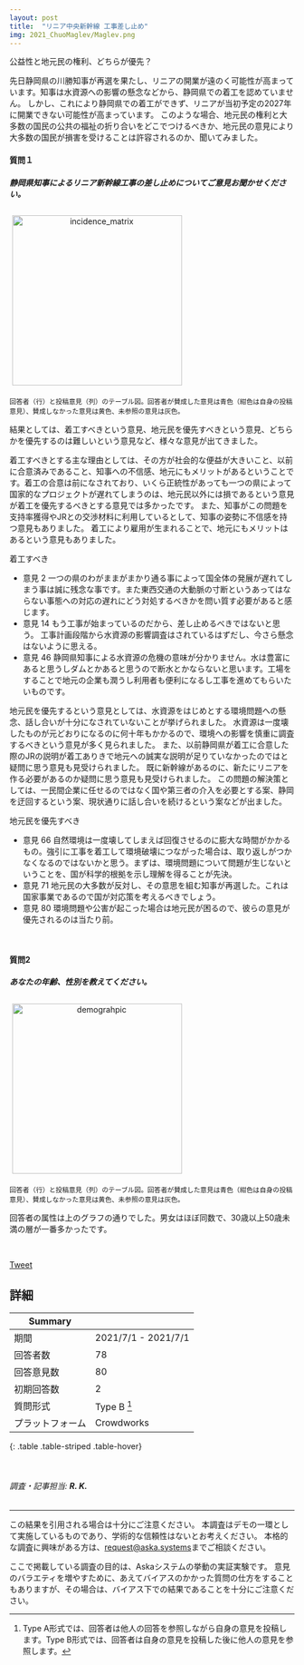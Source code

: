 ```yaml
---
layout: post
title:  "リニア中央新幹線 工事差し止め"
img: 2021_ChuoMaglev/Maglev.png
---
```


公益性と地元民の権利、どちらが優先？

先日静岡県の川勝知事が再選を果たし、リニアの開業が遠のく可能性が高まっています。知事は水資源への影響の懸念などから、静岡県での着工を認めていません。
しかし、これにより静岡県での着工ができず、リニアが当初予定の2027年に開業できない可能性が高まっています。
このような場合、地元民の権利と大多数の国民の公共の福祉の折り合いをどこでつけるべきか、地元民の意見により大多数の国民が損害を受けることは許容されるのか、聞いてみました。


#### 質問１
<div class="jumbotron py-2">
<h5>静岡県知事によるリニア新幹線工事の差し止めについてご意見お聞かせください。</h5>
</div>

<div class="container text-center">
<img src="{{site.baseurl}}/images/2021_ChuoMaglev/table.svg" alt="incidence_matrix"
style = "
  width: 300px;
  border: none;
  background: none;
  margin: 1% 1% 1% 1%;
  text-align: center;
  display: inline-block;
">
</div>
<p><small>回答者（行）と投稿意見（列）のテーブル図。回答者が賛成した意見は青色（紺色は自身の投稿意見）、賛成しなかった意見は黄色、未参照の意見は灰色。</small></p>

結果としては、着工すべきという意見、地元民を優先すべきという意見、どちらかを優先するのは難しいという意見など、様々な意見が出てきました。

着工すべきとする主な理由としては、その方が社会的な便益が大きいこと、以前に合意済みであること、知事への不信感、地元にもメリットがあるということです。着工の合意は前になされており、いくら正統性があっても一つの県によって国家的なプロジェクトが遅れてしまうのは、地元民以外には損であるという意見が着工を優先するべきとする意見では多かったです。
また、知事がこの問題を支持率獲得やJRとの交渉材料に利用しているとして、知事の姿勢に不信感を持つ意見もありました。
着工により雇用が生まれることで、地元にもメリットはあるという意見もありました。


<div class="card">
  <div class="card-header">
  着工すべき
  </div>
  <ul class="list-group list-group-flush">
    <li class="list-group-item">
      <span class="badge badge-dark mr-2">意見 2</span> 一つの県のわがままがまかり通る事によって国全体の発展が遅れてしまう事は誠に残念な事です。また東西交通の大動脈の寸断というあってはならない事態への対応の遅れにどう対処するべきかを問い質す必要があると感じます。
    </li>  
    <li class="list-group-item">
      <span class="badge badge-dark mr-2">意見 14</span> もう工事が始まっているのだから、差し止めるべきではないと思う。 工事計画段階から水資源の影響調査はされているはずだし、今さら懸念はないように思える。
    </li>  
    <li class="list-group-item">
      <span class="badge badge-dark mr-2">意見 46</span> 静岡県知事による水資源の危機の意味が分かりません。水は豊富にあると思うしダムとかあると思うので断水とかならないと思います。工場をすることで地元の企業も潤うし利用者も便利になるし工事を進めてもらいたいものです。
    </li>
  </ul>
</div>


地元民を優先するという意見としては、水資源をはじめとする環境問題への懸念、話し合いが十分になされていないことが挙げられました。
水資源は一度壊したものが元どおりになるのに何十年もかかるので、環境への影響を慎重に調査するべきという意見が多く見られました。
また、以前静岡県が着工に合意した際のJRの説明が着工ありきで地元への誠実な説明が足りていなかったのではと疑問に思う意見も見受けられました。
既に新幹線があるのに、新たにリニアを作る必要があるのか疑問に思う意見も見受けられました。
この問題の解決策としては、一民間企業に任せるのではなく国や第三者の介入を必要とする案、静岡を迂回するという案、現状通りに話し合いを続けるという案などが出ました。

<div class="card">
  <div class="card-header">
  地元民を優先すべき
  </div>
  <ul class="list-group list-group-flush">
    <li class="list-group-item">
      <span class="badge badge-dark mr-2">意見 66</span> 自然環境は一度壊してしまえば回復させるのに膨大な時間がかかるもの。強引に工事を着工して環境破壊につながった場合は、取り返しがつかなくなるのではないかと思う。まずは、環境問題について問題が生じないということを、国が科学的根拠を示し理解を得ることが先決。
    </li>
    <li class="list-group-item">
      <span class="badge badge-dark mr-2">意見 71</span> 地元民の大多数が反対し、その意思を組む知事が再選した。これは国家事業であるので国が対応策を考えるべきでしょう。
    </li>
    <li class="list-group-item">
      <span class="badge badge-dark mr-2">意見 80</span> 環境問題や公害が起こった場合は地元民が困るので、彼らの意見が優先されるのは当たり前。
    </li>
  </ul>
</div>




<br>

#### 質問2
<div class="jumbotron py-2">
<h5>あなたの年齢、性別を教えてください。</h5>
</div>

<div class="container text-center">
<img src="{{site.baseurl}}/images/2021_ChuoMaglev/demographic.png" alt="demograhpic"
style = "
  width: 300px;
  border: none;
  background: none;
  margin: 1% 1% 1% 1%;
  text-align: center;
  display: inline-block;
">
</div>
<p><small>回答者（行）と投稿意見（列）のテーブル図。回答者が賛成した意見は青色（紺色は自身の投稿意見）、賛成しなかった意見は黄色、未参照の意見は灰色。</small></p>

<p class="mt-3">
回答者の属性は上のグラフの通りでした。男女はほぼ同数で、30歳以上50歳未満の層が一番多かったです。
</p>


<br>



<a href="https://twitter.com/share?ref_src=twsrc%5Etfw" class="twitter-share-button" data-size="large" data-via="Aska_systems_jp" data-hashtags="Aska" data-show-count="false">Tweet</a><script async src="https://platform.twitter.com/widgets.js" charset="utf-8"></script>





## 詳細


| Summary | |
|------|------|
| 期間 | 2021/7/1 - 2021/7/1 |
| 回答者数 | 78 |
| 回答意見数 | 80 |
| 初期回答数 | 2 |
| 質問形式 | Type B [^0] |
| プラットフォーム | Crowdworks |
{: .table .table-striped .table-hover}

[^0]: Type A形式では、回答者は他人の回答を参照しながら自身の意見を投稿します。Type B形式では、回答者は自身の意見を投稿した後に他人の意見を参照します。

<br>

<h6 class="text-muted">調査・記事担当: <strong>R. K.</strong></h6>



---
この結果を引用される場合は十分にご注意ください。
本調査はデモの一環として実施しているものであり、学術的な信頼性はないとお考えください。
本格的な調査に興味がある方は、<a href="mailto:request@aska.systems">request@aska.systems</a>までご相談ください。

ここで掲載している調査の目的は、Askaシステムの挙動の実証実験です。
意見のバラエティを増やすために、あえてバイアスのかかった質問の仕方をすることもありますが、その場合は、バイアス下での結果であることを十分にご注意ください。
